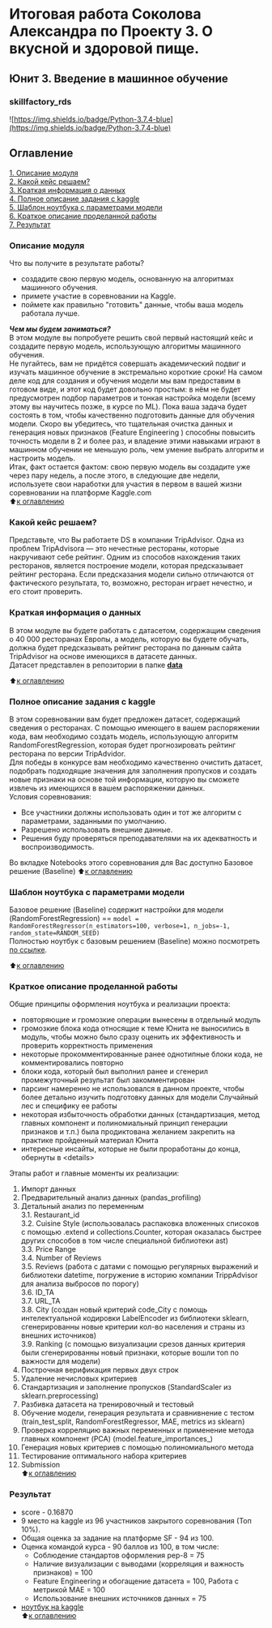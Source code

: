 # Итоговая работа Соколова Александра по Проекту 3. О вкусной и здоровой пище.  
## Юнит 3. Введение в машинное обучение  
### skillfactory_rds  
![https://img.shields.io/badge/Python-3.7.4-blue](https://img.shields.io/badge/Python-3.7.4-blue)

## Оглавление  
[1. Описание модуля](https://github.com/alex-sokolov2011/skillfactory_rds/blob/master/module_3/README.md#Описание-модуля)  
[2. Какой кейс решаем?](https://github.com/alex-sokolov2011/skillfactory_rds/blob/master/module_3/README.md#Какой-кейс-решаем?)  
[3. Краткая информация о данных](https://github.com/alex-sokolov2011/skillfactory_rds/blob/master/module_3/README.md#Краткая-информация-о-данных)  
[4. Полное описание задания с kaggle](https://github.com/alex-sokolov2011/skillfactory_rds/blob/master/module_3/README.md#Полное-описание-задания-с-kaggle)  
[5. Шаблон ноутбука с параметрами модели](https://github.com/alex-sokolov2011/skillfactory_rds/blob/master/module_3/README.md#Шаблон-ноутбука-с-параметрами-модели)  
[6. Краткое описание проделанной работы](https://github.com/alex-sokolov2011/skillfactory_rds/blob/master/module_3/README.md#Краткое-описание-проделанной-работы)  
[7. Результат](https://github.com/alex-sokolov2011/skillfactory_rds/blob/master/module_3/README.md#Результат)  


### Описание модуля  
Что вы получите в результате работы?  
- создадите свою первую модель, основанную на алгоритмах машинного обучения.
- примете участие в соревновании на Kaggle.
- поймете как правильно "готовить" данные, чтобы ваша модель работала лучше.  

***Чем мы будем заниматься?***  
В этом модуле вы попробуете решить свой первый настоящий кейс и создадите первую модель, использующую алгоритмы машинного обучения.  
Не пугайтесь, вам не придётся совершать академический подвиг и изучать машинное обучение в экстремально короткие сроки! На самом деле код для создания и обучения модели мы вам предоставим в готовом виде, и этот код будет довольно простым: в нём не будет предусмотрен подбор параметров и тонкая настройка модели (всему этому вы научитесь позже, в курсе по ML). Пока ваша задача будет состоять в том, чтобы качественно подготовить данные для обучения модели. Скоро вы убедитесь, что тщательная очистка данных и генерация новых признаков (Feature Engineering ) способны повысить точность модели в 2 и более раз, и владение этими навыками играют в машинном обучении не меньшую роль, чем умение выбрать алгоритм и настроить модель.  
Итак, факт остается фактом: свою первую модель вы создадите уже через пару недель, а после этого, в следующие две недели, используете свои наработки для участия в первом в вашей жизни соревновании на платформе Kaggle.com  
:arrow_up:[к оглавлению](https://github.com/alex-sokolov2011/skillfactory_rds/blob/master/module_3/README.md#Оглавление)

### Какой кейс решаем?
Представьте, что Вы работаете DS в компании TripAdvisor. Одна из проблем TripAdvisorа — это нечестные рестораны, которые накручивают себе рейтинг. Одним из способов нахождения таких ресторанов, является построение модели, которая предсказывает рейтинг ресторана. Если предсказания модели сильно отличаются от фактического результата, то, возможно, ресторан играет нечестно, и его стоит проверить.

### Краткая информация о данных
В этом модуле вы будете работать с датасетом, содержащим сведения о 40 000 ресторанах Европы, а модель, которую вы будете обучать, должна будет предсказывать рейтинг ресторана по данным сайта TripAdvisor на основе имеющихся в датасете данных.  
Датасет представлен в репозитории в папке [**data** ](https://github.com/alex-sokolov2011/skillfactory_rds/blob/master/module_3/data)  

:arrow_up:[к оглавлению](https://github.com/alex-sokolov2011/skillfactory_rds/blob/master/module_3/README.md#Оглавление)

### Полное описание задания с kaggle  
В этом соревновании вам будет предложен датасет, содержащий сведения о ресторанах. С помощью имеющего в вашем распоряжении кода, вам необходимо создать модель, использующую алгоритм RandomForestRegression, которая будет прогнозировать рейтинг ресторана по версии TripAdvidor.  
Для победы в конкурсе вам необходимо качественно очистить датасет, подобрать подходящие значения для заполнения пропусков и создать новые признаки на основе той информации, которую вы сможете извлечь из имеющихся в вашем распоряжении данных.  
Условия соревнования:  
- Все участники должны использовать один и тот же алгоритм с параметрами, заданными по умолчанию.  
- Разрешено использовать внешние данные.  
- Решения буду проверяться преподавателями на их адекватность и воспроизводимость.  

Во вкладке Notebooks этого соревнования для Вас доступно Базовое решение (Baseline)
:arrow_up:[к оглавлению](https://github.com/alex-sokolov2011/skillfactory_rds/blob/master/module_3/README.md#Оглавление)

### Шаблон ноутбука с параметрами модели  
Базовое решение (Baseline) содержит настройки для модели (RandomForestRegression) == ```model = RandomForestRegressor(n_estimators=100, verbose=1, n_jobs=-1, random_state=RANDOM_SEED)```  
Полностью ноутбук с базовым решением (Baseline) можно посмотреть [по ссылке](https://github.com/alex-sokolov2011/skillfactory_rds/blob/master/module_3/baseline_notebook).  

:arrow_up:[к оглавлению](https://github.com/alex-sokolov2011/skillfactory_rds/blob/master/module_3/README.md#Оглавление)

### Краткое описание проделанной работы
Общие принципы оформления ноутбука и реализации проекта:  
- повторяющие и громозкие операции вынесены в отдельный модуль  
- громозкие блока кода относящие к теме Юнита не выносились в модуль, чтобы можно было сразу оценить их эффективность и проверить корректность применения  
- некоторые прокомментированные ранее однотипные блоки кода, не комментировались повторно
- блоки кода, который был выполнил ранее и сгенерил промежуточный результат был закомментирован
- парсинг намеренно не использовался в данном проекте, чтобы более детально изучить подготовку данных для модели Случайный лес и специфику ее работы  
- некоторая избыточность обработки данных (стандартизация, метод главных компонент и полиномиальный принцип генерации признаков и т.п.) была продиктована желанием закрепить на практике пройденный материал Юнита
- интересные инсайты, которые не были проработаны до конца, обернуты в \<details>

Этапы работ и главные моменты их реализации:
1. Импорт данных  
2. Предварительный анализ данных (pandas_profiling)  
3. Детальный анализ по переменным  
  3.1. Restaurant_id  
  3.2. Cuisine Style (использовалась распаковка вложенных списоков с помощью .extend и collections.Counter, которая оказалась быстрее других способов в том числе специальной библиотеки ast)  
  3.3. Price Range  
  3.4. Number of Reviews  
  3.5. Reviews (работа с датами с помощью регулярных выражений и библиотеки datetime, погружение в историю компании TrippAdvisor для анализа выбросов по порогу)  
  3.6. ID_TA  
  3.7. URL_TA  
  3.8. City (создан новый критерий code_City с помощь интелектуальной кодировки LabelEncoder из библиотеки sklearn, сгенерированны новые критерии кол-во населения и страны из внешних источников)  
  3.9. Ranking (с помощью визуализации срезов данных критерия были сгенерированны новый признаки, которые вошли топ по важности для модели)  
4. Построчная верификация первых двух строк  
5. Удаление нечисловых критериев  
6. Стандартизация и заполнение пропусков (StandardScaler из sklearn.preprocessing)  
7. Разбивка датасета на тренировочный и тестовый  
8. Обучение модели, генерация результата и сравнивнение с тестом (train_test_split, RandomForestRegressor, MAE, metrics из sklearn)  
9. Проверка корреляцию важных переменных и применение метода главных компонент (PCA) (model.feature_importances_)  
10. Генерация новых критериев с помощью полиномиального метода  
11. Тестирование оптимального набора критериев  
12. Submission  
:arrow_up:[к оглавлению](https://github.com/alex-sokolov2011/skillfactory_rds/blob/master/module_3/README.md#Оглавление)


### Результат  
- score - 0.16870  
- 9 место на kaggle из 96 участников закрытого соревнования (Топ 10%).  
- Общая оценка за задание на платформе SF - 94 из 100.  
- Оценка командой курса - 90 баллов из 100, в том числе:
  - Соблюдение стандартов оформления pep-8 = 75  
  - Наличие визуализации с выводами (корреляция и важность признаков) = 100  
  - Feature Engineering и обогащение датасета = 100, Работа с метрикой МАЕ = 100  
  - Использование внешних источников данных = 75    
- [ноутбук на kaggle](https://www.kaggle.com/sokolovaleks/sf-dst-10-restaurant-rating-prediction-sokolov/notebook)  
:arrow_up:[к оглавлению](https://github.com/alex-sokolov2011/skillfactory_rds/blob/master/module_3/README.md#Оглавление)